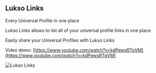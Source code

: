 ## Lukso Links

Every Universal Profile in one place

Lukso Links allows to list all of your universal profile links in one place

Easily share your Universal Profiles with Lukso Links

Video demo: [https://www.youtube.com/watch?v=kdPewsRTgVM](https://www.youtube.com/watch?v=kdPewsRTgVM)

![Lukso Links](https://i.imgur.com/VJwiJw0.png)
